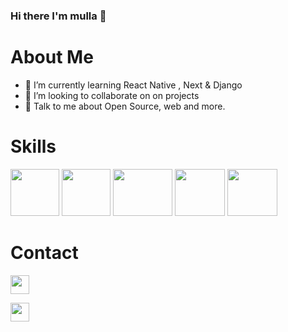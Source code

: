 ### Hi there I'm mulla  👋


# About Me 
- 🌱 I’m currently learning React Native , Next & Django 
- 👯 I’m looking to collaborate on on projects
- 💬 Talk to me about Open Source, web and more.

# Skills 
<img src="https://cdn.icon-icons.com/icons2/2107/PNG/512/file_type_php_icon_130266.png"  height="75" width="78"></img>
<img src="https://symfony.com/logos/symfony_black_03.png"  height="75" width="78"/></img>
<img src="https://www.datocms-assets.com/45470/1631110818-logo-react-js.png" height="75" width="95"></img>
<img src="https://www2.skillsoft.com/wp-content/uploads/2018/01/Javascript_badge.png" height="75" width="80"></img>
<img src="https://upload.wikimedia.org/wikipedia/commons/thumb/c/c3/Python-logo-notext.svg/640px-Python-logo-notext.svg.png" height="75" width="80"></img>

# Contact
<a href="https://m2x.alwaysdata.net/cv/"><img src="https://lesautrespossibles.fr/wp-content/uploads/2020/06/kisspng-computer-icons-web-browser-desktop-wallpaper-scala-free-high-quality-site-internet-icon-5ab11bffbf12b5.5624271815215564797826-300x300.png" height="30" width="30"></img></a>

<a href="https://www.linkedin.com/in/moulaili-saidi-92888a151?"><img src="https://cdn-icons-png.flaticon.com/512/174/174857.png" height="30" width="30"></img></a>


<!--
**Moulayli/Moulayli** is a ✨ _special_ ✨ repository because its `README.md` (this file) appears on your GitHub profile.

Here are some ideas to get you started:

- 🔭 I’m currently working on ...
- 🌱 I’m currently learning ...
- 👯 I’m looking to collaborate on ...
- 🤔 I’m looking for help with ...
- 💬 Ask me about ...
- 📫 How to reach me: ...
- 😄 Pronouns: ...
- ⚡ Fun fact: ...
-->
